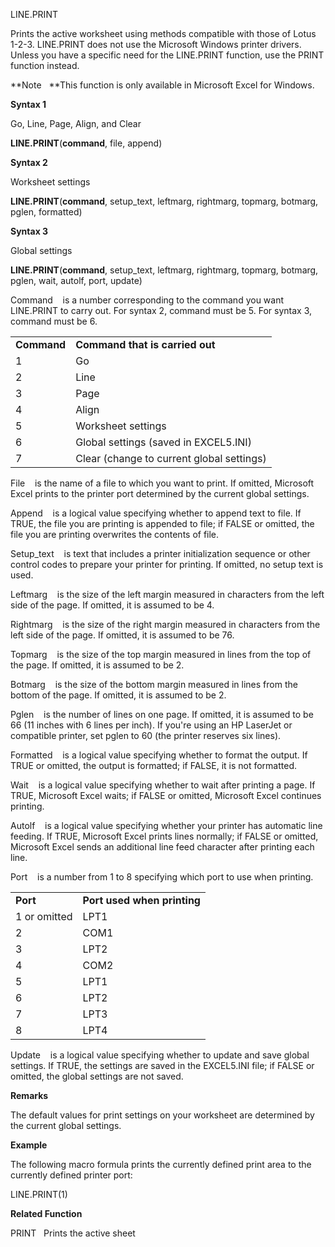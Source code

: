 LINE.PRINT

Prints the active worksheet using methods compatible with those of Lotus
1-2-3. LINE.PRINT does not use the Microsoft Windows printer drivers.
Unless you have a specific need for the LINE.PRINT function, use the
PRINT function instead.

**Note   **This function is only available in Microsoft Excel for
Windows.

**Syntax 1**

Go, Line, Page, Align, and Clear

**LINE.PRINT**(**command**, file, append)

**Syntax 2**

Worksheet settings

**LINE.PRINT**(**command**, setup\_text, leftmarg, rightmarg, topmarg,
botmarg, pglen, formatted)

**Syntax 3**

Global settings

**LINE.PRINT**(**command**, setup\_text, leftmarg, rightmarg, topmarg,
botmarg, pglen, wait, autolf, port, update)

Command    is a number corresponding to the command you want LINE.PRINT
to carry out. For syntax 2, command must be 5. For syntax 3, command
must be 6.

|             |                                           |
| ----------- | ----------------------------------------- |
| **Command** | **Command that is carried out**           |
| 1           | Go                                        |
| 2           | Line                                      |
| 3           | Page                                      |
| 4           | Align                                     |
| 5           | Worksheet settings                        |
| 6           | Global settings (saved in EXCEL5.INI)     |
| 7           | Clear (change to current global settings) |

File    is the name of a file to which you want to print. If omitted,
Microsoft Excel prints to the printer port determined by the current
global settings.

Append    is a logical value specifying whether to append text to file.
If TRUE, the file you are printing is appended to file; if FALSE or
omitted, the file you are printing overwrites the contents of file.

Setup\_text    is text that includes a printer initialization sequence
or other control codes to prepare your printer for printing. If omitted,
no setup text is used.

Leftmarg    is the size of the left margin measured in characters from
the left side of the page. If omitted, it is assumed to be 4.

Rightmarg    is the size of the right margin measured in characters from
the left side of the page. If omitted, it is assumed to be 76.

Topmarg    is the size of the top margin measured in lines from the top
of the page. If omitted, it is assumed to be 2.

Botmarg    is the size of the bottom margin measured in lines from the
bottom of the page. If omitted, it is assumed to be 2.

Pglen    is the number of lines on one page. If omitted, it is assumed
to be 66 (11 inches with 6 lines per inch). If you're using an HP
LaserJet or compatible printer, set pglen to 60 (the printer reserves
six lines).

Formatted    is a logical value specifying whether to format the output.
If TRUE or omitted, the output is formatted; if FALSE, it is not
formatted.

Wait    is a logical value specifying whether to wait after printing a
page. If TRUE, Microsoft Excel waits; if FALSE or omitted, Microsoft
Excel continues printing.

Autolf    is a logical value specifying whether your printer has
automatic line feeding. If TRUE, Microsoft Excel prints lines normally;
if FALSE or omitted, Microsoft Excel sends an additional line feed
character after printing each line.

Port    is a number from 1 to 8 specifying which port to use when
printing.

|              |                             |
| ------------ | --------------------------- |
| **Port**     | **Port used when printing** |
| 1 or omitted | LPT1                        |
| 2            | COM1                        |
| 3            | LPT2                        |
| 4            | COM2                        |
| 5            | LPT1                        |
| 6            | LPT2                        |
| 7            | LPT3                        |
| 8            | LPT4                        |

Update    is a logical value specifying whether to update and save
global settings. If TRUE, the settings are saved in the EXCEL5.INI file;
if FALSE or omitted, the global settings are not saved.

**Remarks**

The default values for print settings on your worksheet are determined
by the current global settings.

**Example**

The following macro formula prints the currently defined print area to
the currently defined printer port:

LINE.PRINT(1)

**Related Function**

PRINT   Prints the active sheet


